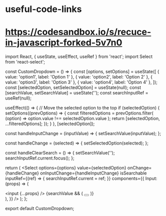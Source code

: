 # useful-code-links

# https://codesandbox.io/s/recuce-in-javascript-forked-5v7n0



import React, { useState, useEffect, useRef } from 'react';
import Select from 'react-select';

const CustomDropdown = () => {
  const [options, setOptions] = useState([
    { value: 'option1', label: 'Option 1' },
    { value: 'option2', label: 'Option 2' },
    { value: 'option3', label: 'Option 3' },
    { value: 'option4', label: 'Option 4' },
  ]);
  const [selectedOption, setSelectedOption] = useState(null);
  const [searchValue, setSearchValue] = useState('');
  const searchInputRef = useRef(null);

  useEffect(() => {
    // Move the selected option to the top
    if (selectedOption) {
      setOptions((prevOptions) => {
        const filteredOptions = prevOptions.filter(
          (option) => option.value !== selectedOption.value
        );
        return [selectedOption, ...filteredOptions];
      });
    }
  }, [selectedOption]);

  const handleInputChange = (inputValue) => {
    setSearchValue(inputValue);
  };

  const handleChange = (selected) => {
    setSelectedOption(selected);
  };

  const handleClearSearch = () => {
    setSearchValue('');
    searchInputRef.current.focus();
  };

  return (
    <Select
      options={options}
      value={selectedOption}
      onChange={handleChange}
      onInputChange={handleInputChange}
      isSearchable
      inputRef={(ref) => {
        searchInputRef.current = ref;
      }}
      components={{
        Input: (props) => (
          <div>
            <input {...props} />
            {searchValue && (
              <button
                type="button"
                className="clear-icon"
                onClick={handleClearSearch}
              >
                <svg
                  xmlns="http://www.w3.org/2000/svg"
                  viewBox="0 0 24 24"
                  fill="none"
                  stroke="currentColor"
                  strokeWidth="2"
                  strokeLinecap="round"
                  strokeLinejoin="round"
                >
                  <line x1="18" y1="6" x2="6" y2="18" />
                  <line x1="6" y1="6" x2="18" y2="18" />
                </svg>
              </button>
            )}
          </div>
        ),
      }}
    />
  );
};

export default CustomDropdown;
